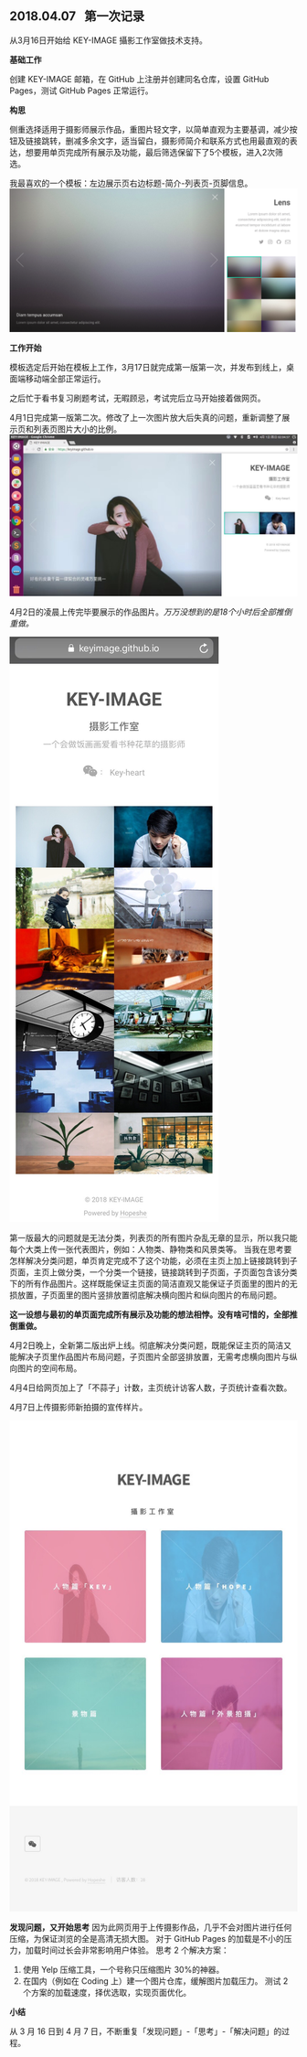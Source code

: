 ## 2018.04.07   第一次记录
从3月16日开始给 KEY-IMAGE 攝影工作室做技术支持。

**基础工作**

创建 KEY-IMAGE 邮箱，在 GitHub 上注册并创建同名仓库，设置 GitHub Pages，测试 GitHub Pages 正常运行。

**构思**

侧重选择适用于摄影师展示作品，重图片轻文字，以简单直观为主要基调，减少按钮及链接跳转，删减多余文字，适当留白，摄影师简介和联系方式也用最直观的表达，想要用单页完成所有展示及功能，最后筛选保留下了5个模板，进入2次筛选。

我最喜欢的一个模板：左边展示页右边标题-简介-列表页-页脚信息。
![](https://raw.githubusercontent.com/KeyIMAGE/photo/master/Lens%E6%A8%A1%E6%9D%BF%E5%9B%BE.png)

**工作开始**

模板选定后开始在模板上工作，3月17日就完成第一版第一次，并发布到线上，桌面端移动端全部正常运行。

之后忙于看书复习刷题考试，无暇顾忌，考试完后立马开始接着做网页。

4月1日完成第一版第二次。修改了上一次图片放大后失真的问题，重新调整了展示页和列表页图片大小的比例。
![](https://raw.githubusercontent.com/KeyIMAGE/photo/master/Len%E6%A8%A1%E6%9D%BF%E7%AC%AC%E4%B8%80%E7%89%88%E7%AC%AC%E4%BA%8C%E6%AC%A1.jpg)


4月2日的凌晨上传完毕要展示的作品图片。*万万没想到的是18个小时后全部推倒重做。*


![](https://raw.githubusercontent.com/KeyIMAGE/photo/master/Len%E6%A8%A1%E6%9D%BF%E7%AC%AC%E4%B8%80%E7%89%88%E7%AC%AC%E4%B8%89%E6%AC%A1.jpg)

第一版最大的问题就是无法分类，列表页的所有图片杂乱无章的显示，所以我只能每个大类上传一张代表图片，例如：人物类、静物类和风景类等。
当我在思考要怎样解决分类问题，单页肯定完成不了这个功能，必须在主页上加上链接跳转到子页面，主页上做分类，一个分类一个链接，链接跳转到子页面，子页面包含该分类下的所有作品图片。这样既能保证主页面的简洁直观又能保证子页面里的图片的无损放置，子页面里的图片竖排放置彻底解决横向图片和纵向图片的布局问题。

**这一设想与最初的单页面完成所有展示及功能的想法相悖。没有啥可惜的，全部推倒重做。**

4月2日晚上，全新第二版出炉上线。彻底解决分类问题，既能保证主页的简洁又能解决子页里作品图片布局问题，子页图片全部竖排放置，无需考虑横向图片与纵向图片的空间布局。

4月4日给网页加上了「不蒜子」计数，主页统计访客人数，子页统计查看次数。

4月7日上传摄影师新拍摄的宣传样片。

![](https://raw.githubusercontent.com/KeyIMAGE/photo/master/%E7%AC%AC%E4%BA%8C%E7%89%88.jpg)

**发现问题，又开始思考**
因为此网页用于上传摄影作品，几乎不会对图片进行任何压缩，为保证浏览的全是高清无损大图。
对于 GitHub Pages 的加载是不小的压力，加载时间过长会非常影响用户体验。
思考 2 个解决方案：
1. 使用 Yelp 压缩工具，一个号称只压缩图片 30%的神器。
2. 在国内（例如在 Coding 上）建一个图片仓库，缓解图片加载压力。
测试 2 个方案的加载速度，择优选取，实现页面优化。

**小结**

从 3 月 16 日到 4 月 7 日，不断重复「发现问题」-「思考」-「解决问题」的过程。
